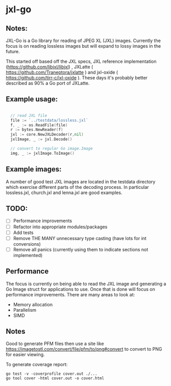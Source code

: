 # jxl-go

## Notes:

JXL-Go is a Go library for reading of JPEG XL (JXL) images.
Currently the focus is on reading lossless images but will expand to lossy images in the future.

This started off based off the JXL specs, JXL reference implementation (https://github.com/libjxl/libjxl) , JXLatte ( https://github.com/Traneptora/jxlatte ) 
and jxl-oxide ( https://github.com/tirr-c/jxl-oxide ). These days it's probably better described as 90% a Go port of JXLatte.

## Example usage:

```go

  // read JXL file 
  file := `../testdata/lossless.jxl`
  f, _ := os.ReadFile(file)
  r := bytes.NewReader(f)
  jxl := core.NewJXLDecoder(r,nil)
  jxlImage, _ := jxl.Decode()

  // convert to regular Go image.Image
  img, _ := jxlImage.ToImage()
```

## Example images:

A number of good test JXL images are located in the testdata directory which exercise different parts of the 
decoding process. In particular lossless.jxl, church.jxl and lenna.jxl are good examples.

## TODO:

- [ ] Performance improvements
- [ ] Refactor into appropriate modules/packages
- [ ] Add tests
- [ ] Remove THE MANY unnecessary type casting (have lots for int conversions)
- [ ] Remove all panics (currently using them to indicate sections not implemented)

## Performance

The focus is currently on being able to read the JXL image and generating a Go Image struct for applications to use.
Once that is done will focus on performance improvements. There are many areas to look at:

- Memory allocation
- Parallelism
- SIMD

## Notes

Good to generate PFM files then use a site like https://imagetostl.com/convert/file/pfm/to/png#convert to 
convert to PNG for easier viewing.

To generate coverage report:
```
go test -v -coverprofile cover.out ./...
go tool cover -html cover.out -o cover.html
```